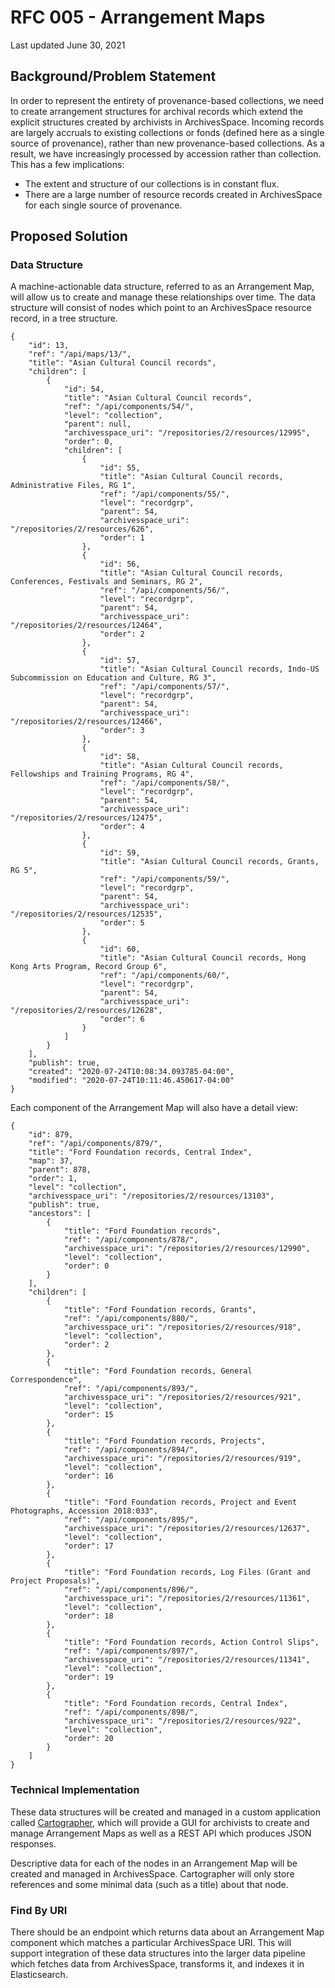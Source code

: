 # RFC 005 - Arrangement Maps

Last updated June 30, 2021

## Background/Problem Statement
In order to represent the entirety of provenance-based collections, we need to create arrangement structures for archival records which extend the explicit structures created by archivists in ArchivesSpace. Incoming records are largely accruals to existing collections or fonds (defined here as a single source of provenance), rather than new provenance-based collections. As a result, we have increasingly processed by accession rather than collection. This has a few implications:
  - The extent and structure of our collections is in constant flux.
  - There are a large number of resource records created in ArchivesSpace for each single source of provenance.

## Proposed Solution

### Data Structure
A machine-actionable data structure, referred to as an Arrangement Map, will allow us to create and manage these relationships over time. The data structure will consist of nodes which point to an ArchivesSpace resource record, in a tree structure.

```
{
    "id": 13,
    "ref": "/api/maps/13/",
    "title": "Asian Cultural Council records",
    "children": [
        {
            "id": 54,
            "title": "Asian Cultural Council records",
            "ref": "/api/components/54/",
            "level": "collection",
            "parent": null,
            "archivesspace_uri": "/repositories/2/resources/12995",
            "order": 0,
            "children": [
                {
                    "id": 55,
                    "title": "Asian Cultural Council records, Administrative Files, RG 1",
                    "ref": "/api/components/55/",
                    "level": "recordgrp",
                    "parent": 54,
                    "archivesspace_uri": "/repositories/2/resources/626",
                    "order": 1
                },
                {
                    "id": 56,
                    "title": "Asian Cultural Council records, Conferences, Festivals and Seminars, RG 2",
                    "ref": "/api/components/56/",
                    "level": "recordgrp",
                    "parent": 54,
                    "archivesspace_uri": "/repositories/2/resources/12464",
                    "order": 2
                },
                {
                    "id": 57,
                    "title": "Asian Cultural Council records, Indo-US Subcommission on Education and Culture, RG 3",
                    "ref": "/api/components/57/",
                    "level": "recordgrp",
                    "parent": 54,
                    "archivesspace_uri": "/repositories/2/resources/12466",
                    "order": 3
                },
                {
                    "id": 58,
                    "title": "Asian Cultural Council records, Fellowships and Training Programs, RG 4",
                    "ref": "/api/components/58/",
                    "level": "recordgrp",
                    "parent": 54,
                    "archivesspace_uri": "/repositories/2/resources/12475",
                    "order": 4
                },
                {
                    "id": 59,
                    "title": "Asian Cultural Council records, Grants, RG 5",
                    "ref": "/api/components/59/",
                    "level": "recordgrp",
                    "parent": 54,
                    "archivesspace_uri": "/repositories/2/resources/12535",
                    "order": 5
                },
                {
                    "id": 60,
                    "title": "Asian Cultural Council records, Hong Kong Arts Program, Record Group 6",
                    "ref": "/api/components/60/",
                    "level": "recordgrp",
                    "parent": 54,
                    "archivesspace_uri": "/repositories/2/resources/12628",
                    "order": 6
                }
            ]
        }
    ],
    "publish": true,
    "created": "2020-07-24T10:08:34.093785-04:00",
    "modified": "2020-07-24T10:11:46.450617-04:00"
}
```

Each component of the Arrangement Map will also have a detail view:
```
{
    "id": 879,
    "ref": "/api/components/879/",
    "title": "Ford Foundation records, Central Index",
    "map": 37,
    "parent": 878,
    "order": 1,
    "level": "collection",
    "archivesspace_uri": "/repositories/2/resources/13103",
    "publish": true,
    "ancestors": [
        {
            "title": "Ford Foundation records",
            "ref": "/api/components/878/",
            "archivesspace_uri": "/repositories/2/resources/12990",
            "level": "collection",
            "order": 0
        }
    ],
    "children": [
        {
            "title": "Ford Foundation records, Grants",
            "ref": "/api/components/880/",
            "archivesspace_uri": "/repositories/2/resources/918",
            "level": "collection",
            "order": 2
        },
        {
            "title": "Ford Foundation records, General Correspondence",
            "ref": "/api/components/893/",
            "archivesspace_uri": "/repositories/2/resources/921",
            "level": "collection",
            "order": 15
        },
        {
            "title": "Ford Foundation records, Projects",
            "ref": "/api/components/894/",
            "archivesspace_uri": "/repositories/2/resources/919",
            "level": "collection",
            "order": 16
        },
        {
            "title": "Ford Foundation records, Project and Event Photographs, Accession 2018:033",
            "ref": "/api/components/895/",
            "archivesspace_uri": "/repositories/2/resources/12637",
            "level": "collection",
            "order": 17
        },
        {
            "title": "Ford Foundation records, Log Files (Grant and Project Proposals)",
            "ref": "/api/components/896/",
            "archivesspace_uri": "/repositories/2/resources/11361",
            "level": "collection",
            "order": 18
        },
        {
            "title": "Ford Foundation records, Action Control Slips",
            "ref": "/api/components/897/",
            "archivesspace_uri": "/repositories/2/resources/11341",
            "level": "collection",
            "order": 19
        },
        {
            "title": "Ford Foundation records, Central Index",
            "ref": "/api/components/898/",
            "archivesspace_uri": "/repositories/2/resources/922",
            "level": "collection",
            "order": 20
        }
    ]
}
```

### Technical Implementation

These data structures will be created and managed in a custom application called [Cartographer](https://github.com/RockefellerArchiveCenter/cartographer), which will provide a GUI for archivists to create and manage Arrangement Maps as well as a REST API which produces JSON responses.

Descriptive data for each of the nodes in an Arrangement Map will be created and managed in ArchivesSpace. Cartographer will only store references and some minimal data (such as a title) about that node.

### Find By URI

There should be an endpoint which returns data about an Arrangement Map component which matches a particular ArchivesSpace URI. This will support integration of these data structures into the larger data pipeline which fetches data from ArchivesSpace, transforms it, and indexes it in Elasticsearch.
